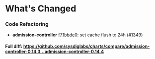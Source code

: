 # What's Changed

### Code Refactoring
- **admission-controller** [f71bbde0](https://github.com/sysdiglabs/charts/commit/f71bbde0472b2143903e35500ffcab02fcd76937): set cache flush to 24h ([#1349](https://github.com/sysdiglabs/charts/issues/1349))
#### Full diff: https://github.com/sysdiglabs/charts/compare/admission-controller-0.14.3...admission-controller-0.14.4
